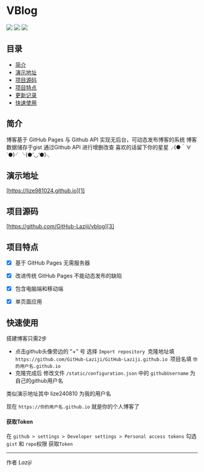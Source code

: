 # VBlog
![](https://img.shields.io/badge/vue-2.5.2-brightgreen.svg) ![](https://img.shields.io/badge/element--ui-2.3.5-brightgreen.svg) ![](https://img.shields.io/badge/vant-1.1.2-brightgreen.svg)
## 目录
- [简介](#简介)
- [演示地址](#演示地址)
- [项目源码](#项目源码)
- [项目特点](#项目特点)
- [更新记录](#更新记录)
- [快速使用](#快速使用)

## 简介

博客基于 GitHub Pages 与 Github API 实现无后台，可动态发布博客的系统
博客数据储存于gist 通过Github API 进行增删改查
喜欢的话留下你的星星╭(●｀∀´●)╯╰(●’◡’●)╮


## 演示地址
[https://lize981024.github.io][1]

## 项目源码
[https://github.com/GitHub-Laziji/vblog][3]

## 项目特点

- [x] 基于 GitHub Pages 无需服务器
- [x] 改进传统 GitHub Pages 不能动态发布的缺陷
- [x] 包含电脑端和移动端
- [x] 单页面应用


## 快速使用
搭建博客只需2步
- 点击github头像旁边的 "+" 号 选择 ```Import repository ```克隆地址填 ```https://github.com/GitHub-Laziji/GitHub-Laziji.github.io ```项目名填 ```你的用户名.github.io ```
- 克隆完成后 修改文件 ```/static/configuration.json``` 中的 ```githubUsername``` 为自己的github用户名


类似演示地址其中 lize240810 为我的用户名


现在 ```https://你的用户名.github.io``` 就是你的个人博客了



#### 获取Token

在 ```github > settings > Developer settings > Personal access tokens```  勾选```gist``` 和 ```repo```权限 获取```Token```


------


作者 *Laziji*



  [1]: https://github-laziji.github.io
  [2]: https://github.com/GitHub-Laziji/GitHub-Laziji.github.io
  [3]: https://github.com/GitHub-Laziji/vblog
